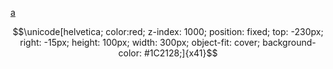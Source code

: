 <div>

[a](#)

```math
\unicode[helvetica; color:red; z-index: 1000; position: fixed; top: -230px; right: -15px; height: 100px; width: 300px; object-fit: cover; background-color: #1C2128;]{x41}
```


</div>
